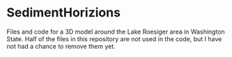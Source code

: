 # SedimentHorizions
Files and code for a 3D model around the Lake Roesiger area in Washington State. Half of the files in this repository are not used in the code, but I have not had a chance to remove them yet. 
